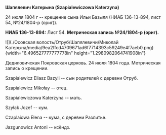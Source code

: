**Шапялевич Катерына (Szapialewiczowa Katerzyna)**

24 июля 1804 г -- крещение сына Ильи Базыля (НИАБ 136-13-894, лист 54,
№24/1804-р (ориг)).

**НИАБ 136-13-894:** Лист 54. **Метрическая запись №24/1804-р (ориг).**

![](./Осовская волость/Отруб/Шапялевичи/Миколай Катерына/media/9ea2ffcd4709671ad6f7714393c59249e4f7aeb0.png){width="6.496527777777778in"
height="1.2980982064741908in"}

Дедиловичская Покровская церковь. 24 июля 1804 года. Метрическая запись
о крещении.

Szapialewicz Eliasz Bazyli -- сын родителей с деревни Отруб.

Szapialewicz Mikołay -- отец.

Szapialewiczowa Katerzyna -- мать.

Szyłak Jozef -- кум.

Czaplaiowa Elena -- кума, с деревни Разлитье.

Jazgunowicz Antoni -- ксёндз.
